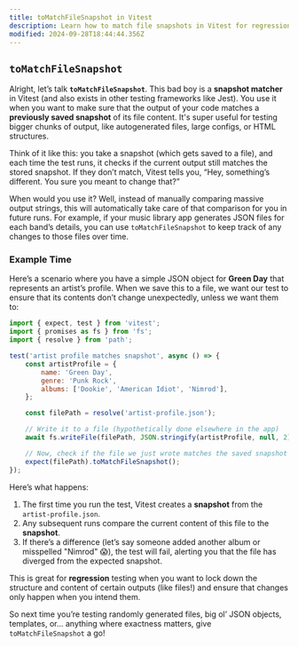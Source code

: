 ```yaml
---
title: toMatchFileSnapshot in Vitest
description: Learn how to match file snapshots in Vitest for regression testing.
modified: 2024-09-28T18:44:44.356Z
---
```


## `toMatchFileSnapshot`

Alright, let’s talk **`toMatchFileSnapshot`**. This bad boy is a **snapshot matcher** in Vitest (and also exists in other testing frameworks like Jest). You use it when you want to make sure that the output of your code matches a **previously saved snapshot** of its file content. It's super useful for testing bigger chunks of output, like autogenerated files, large configs, or HTML structures.

Think of it like this: you take a snapshot (which gets saved to a file), and each time the test runs, it checks if the current output still matches the stored snapshot. If they don’t match, Vitest tells you, “Hey, something’s different. You sure you meant to change that?”

When would you use it? Well, instead of manually comparing massive output strings, this will automatically take care of that comparison for you in future runs. For example, if your music library app generates JSON files for each band’s details, you can use `toMatchFileSnapshot` to keep track of any changes to those files over time.

### Example Time

Here’s a scenario where you have a simple JSON object for **Green Day** that represents an artist’s profile. When we save this to a file, we want our test to ensure that its contents don’t change unexpectedly, unless we want them to:

```js
import { expect, test } from 'vitest';
import { promises as fs } from 'fs';
import { resolve } from 'path';

test('artist profile matches snapshot', async () => {
	const artistProfile = {
		name: 'Green Day',
		genre: 'Punk Rock',
		albums: ['Dookie', 'American Idiot', 'Nimrod'],
	};

	const filePath = resolve('artist-profile.json');

	// Write it to a file (hypothetically done elsewhere in the app)
	await fs.writeFile(filePath, JSON.stringify(artistProfile, null, 2));

	// Now, check if the file we just wrote matches the saved snapshot
	expect(filePath).toMatchFileSnapshot();
});
```

Here’s what happens:

1. The first time you run the test, Vitest creates a **snapshot** from the `artist-profile.json`.
2. Any subsequent runs compare the current content of this file to the **snapshot**.
3. If there’s a difference (let’s say someone added another album or misspelled "Nimrod" 😱), the test will fail, alerting you that the file has diverged from the expected snapshot.

This is great for **regression** testing when you want to lock down the structure and content of certain outputs (like files!) and ensure that changes only happen when you intend them.

So next time you’re testing randomly generated files, big ol’ JSON objects, templates, or… anything where exactness matters, give `toMatchFileSnapshot` a go!

```ts
```
